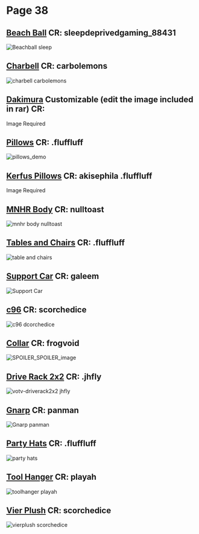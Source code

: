 # Page 38
## [Beach Ball](https://github.com/madrod228/voicesoftheprinter/raw/main/The%20Archive/Page%20038/BeachBall.rar) CR: sleepdeprivedgaming_88431
![Beachball sleep](https://github.com/madrod228/voicesoftheprinter/assets/9602000/85b170a0-edeb-48bf-bf74-26cc93adcdf6)
## [Charbell](https://github.com/madrod228/voicesoftheprinter/raw/main/The%20Archive/Page%20038/Charbwell.rar) CR: carbolemons
![charbell carbolemons](https://github.com/madrod228/voicesoftheprinter/assets/9602000/a218137e-9885-4134-8fdc-036d56db5c54)
## [Dakimura](https://github.com/madrod228/voicesoftheprinter/raw/main/The%20Archive/Page%20038/Daki.rar) Customizable (edit the image included in rar) CR:
 Image Required
## [Pillows](https://github.com/madrod228/voicesoftheprinter/raw/main/The%20Archive/Page%20038/pillows_by_.fluffluff.rar) CR: .fluffluff
![pillows_demo](https://github.com/madrod228/voicesoftheprinter/assets/9602000/0e38ed0f-ac93-4cef-a587-58465303305d)
## [Kerfus Pillows](https://github.com/madrod228/voicesoftheprinter/raw/main/The%20Archive/Page%20038/Kerfus%20Pillows.rar) CR: akisephila .fluffluff
Image Required
## [MNHR Body](https://github.com/madrod228/voicesoftheprinter/raw/main/The%20Archive/Page%20038/MNHRBody.rar) CR: nulltoast
![mnhr body nulltoast](https://github.com/madrod228/voicesoftheprinter/assets/9602000/be620214-83b6-4af5-93ce-0525ca21c1a5)
## [Tables and Chairs](https://github.com/madrod228/voicesoftheprinter/raw/main/The%20Archive/Page%20038/Modern_Cafe_Table_and_Chairs_by_.fluffluff.rar) CR: .fluffluff
![table and chairs](https://github.com/madrod228/voicesoftheprinter/assets/9602000/5cebd6f3-494f-4e3f-bea0-bfa78e8d8eb1)
## [Support Car](https://github.com/madrod228/voicesoftheprinter/raw/main/The%20Archive/Page%20038/Support_Car.rar) CR: galeem
![Support Car](https://github.com/madrod228/voicesoftheprinter/assets/9602000/48c17322-7188-4d87-a539-82ad15d8b778)
## [c96](https://github.com/madrod228/voicesoftheprinter/raw/main/The%20Archive/Page%20038/c96_ScorchedIce.zip) CR: scorchedice
![c96 dcorchedice](https://github.com/madrod228/voicesoftheprinter/assets/9602000/4809f16e-7074-4605-b166-18eab3880bd8)
## [Collar](https://github.com/madrod228/voicesoftheprinter/raw/main/The%20Archive/Page%20038/collar.rar) CR: frogvoid
![SPOILER_SPOILER_image](https://github.com/madrod228/voicesoftheprinter/assets/9602000/0438adbe-620f-4ae6-a871-372a1ac37fb6)
## [Drive Rack 2x2](https://github.com/madrod228/voicesoftheprinter/raw/main/The%20Archive/Page%20038/driverack2x2.rar) CR: .jhfly
![votv-driverack2x2  jhfly](https://github.com/madrod228/voicesoftheprinter/assets/9602000/cc965710-4657-4310-96da-56e408cf3212)
## [Gnarp](https://github.com/madrod228/voicesoftheprinter/raw/main/The%20Archive/Page%20038/gnarp.rar) CR: panman
![Gnarp panman](https://github.com/madrod228/voicesoftheprinter/assets/9602000/96baafa4-8e53-451d-b762-cb7add4e2437)
## [Party Hats](https://github.com/madrod228/voicesoftheprinter/raw/main/The%20Archive/Page%20038/party_hats_by_.fluffluff.rar) CR: .fluffluff
![party hats](https://github.com/madrod228/voicesoftheprinter/assets/9602000/8a05ad42-69b9-4e57-b04d-a52e46e70d59)
## [Tool Hanger](https://github.com/madrod228/voicesoftheprinter/raw/main/The%20Archive/Page%20038/tool_hanger.zip) CR: playah
![toolhanger playah](https://github.com/madrod228/voicesoftheprinter/assets/9602000/d43f5656-c566-4b90-aaec-449eff74792b)
## [Vier Plush](https://github.com/madrod228/voicesoftheprinter/raw/main/The%20Archive/Page%20038/vierPlush.rar) CR: scorchedice
![vierplush scorchedice](https://github.com/madrod228/voicesoftheprinter/assets/9602000/ad2b0102-b839-4fdc-a060-c5f6092d9ab4)
